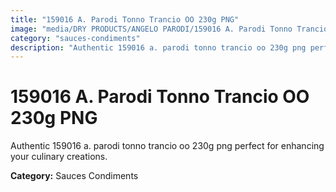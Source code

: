 ```yaml
---
title: "159016 A. Parodi Tonno Trancio OO 230g PNG"
image: "media/DRY PRODUCTS/ANGELO PARODI/159016 A. Parodi Tonno Trancio OO 230g_PNG.png"
category: "sauces-condiments"
description: "Authentic 159016 a. parodi tonno trancio oo 230g png perfect for enhancing your culinary creations."
---
```


# 159016 A. Parodi Tonno Trancio OO 230g PNG

Authentic 159016 a. parodi tonno trancio oo 230g png perfect for enhancing your culinary creations.

**Category:** Sauces Condiments
